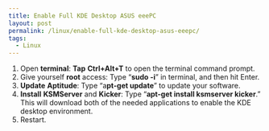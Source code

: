 ```yaml
---
title: Enable Full KDE Desktop ASUS eeePC
layout: post
permalink: /linux/enable-full-kde-desktop-asus-eeepc/
tags:
  - Linux
---
```

  1. Open **terminal**: **Tap** **Ctrl+Alt+T** to open the terminal command prompt.
  2. Give yourself **root** access: Type &#8220;**sudo -i**&#8221; in terminal, and then hit Enter.
  3. **Update** **Aptitude**: Type &#8220;a**pt-get update**&#8221; to update your software.
  4. **Install** **KSMServer** and **Kicker**: Type &#8220;**apt-get install ksmserver kicker**.&#8221; This will download both of the needed applications to enable the KDE desktop environment.
  5. Restart.
